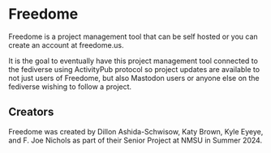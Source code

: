 # Freedome
Freedome is a project management tool that can be self hosted or you can create 
an account at freedome.us. 

It is the goal to eventually have this project management tool connected to the 
fediverse using ActivityPub protocol so project updates are available to not just 
users of Freedome, but also Mastodon users or anyone else on the fediverse wishing 
to follow a project. 

## Creators
Freedome was created by  Dillon Ashida-Schwisow, Katy Brown, Kyle Eyeye, and 
F. Joe Nichols as part of their Senior Project at NMSU in Summer 2024.